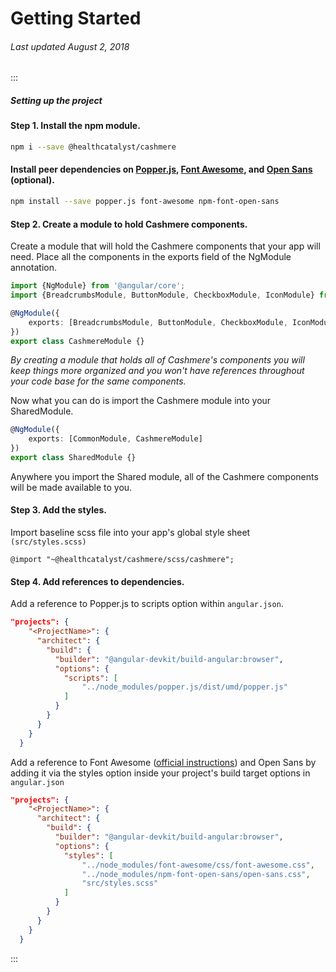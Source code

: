 # Getting Started

###### Last updated August 2, 2018

:::

##### Setting up the project

#### Step 1. Install the npm module.

```BASH
npm i --save @healthcatalyst/cashmere
```

#### Install peer dependencies on [Popper.js](https://popper.js.org/), [Font Awesome](https://fontawesome.com), and [Open Sans](https://fonts.google.com/specimen/Open+Sans) (optional).

```BASH
npm install --save popper.js font-awesome npm-font-open-sans
```

#### Step 2. Create a module to hold Cashmere components.

Create a module that will hold the Cashmere components that your app will need. Place all the components in the exports field of the NgModule annotation.

```typescript
import {NgModule} from '@angular/core';
import {BreadcrumbsModule, ButtonModule, CheckboxModule, IconModule} from '@healthcatalyst/cashmere';

@NgModule({
    exports: [BreadcrumbsModule, ButtonModule, CheckboxModule, IconModule]
})
export class CashmereModule {}
```

_By creating a module that holds all of Cashmere's components you will keep things more organized and you won't have references throughout your code base for the same components._

Now what you can do is import the Cashmere module into your SharedModule.

```typescript
@NgModule({
    exports: [CommonModule, CashmereModule]
})
export class SharedModule {}
```

Anywhere you import the Shared module, all of the Cashmere components will be made available to you.

#### Step 3. Add the styles.

Import baseline scss file into your app's global style sheet `(src/styles.scss)`

```
@import "~@healthcatalyst/cashmere/scss/cashmere";
```

#### Step 4. Add references to dependencies.

Add a reference to Popper.js to scripts option within `angular.json`.

```json
"projects": {
    "<ProjectName>": {
      "architect": {
        "build": {
          "builder": "@angular-devkit/build-angular:browser",
          "options": {
            "scripts": [
                "../node_modules/popper.js/dist/umd/popper.js"
            ]
          }
        }
      }
    }
  }
```

Add a reference to Font Awesome ([official instructions](https://github.com/angular/angular-cli/blob/master/docs/documentation/stories/include-font-awesome.md)) and Open Sans by adding it via the styles option inside your project's build target options in `angular.json`

```json
"projects": {
    "<ProjectName>": {
      "architect": {
        "build": {
          "builder": "@angular-devkit/build-angular:browser",
          "options": {
            "styles": [
                "../node_modules/font-awesome/css/font-awesome.css",
                "../node_modules/npm-font-open-sans/open-sans.css",
                "src/styles.scss"
            ]
          }
        }
      }
    }
  }
```

:::
